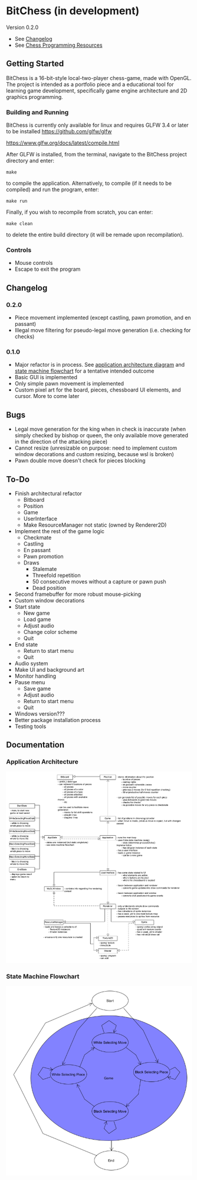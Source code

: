 # BitChess (in development)
Version 0.2.0
- See [Changelog](#changelog)
- See [Chess Programming Resources](https://github.com/chopndolphy/BitChess/blob/refactor/doc/Resources.md "Essential information for understand the BitChess source code")
## Getting Started
BitChess is a 16-bit-style local-two-player chess-game, made with OpenGL. The project is intended as a portfolio piece and a educational tool for learning game development, specifically game engine architecture and 2D graphics programming.
### Building and Running
BitChess is currently only available for linux and requires GLFW 3.4 or later to be installed
<https://github.com/glfw/glfw>

<https://www.glfw.org/docs/latest/compile.html>

After GLFW is installed, from the terminal, navigate to the BitChess project directory and enter:
```
make
```
to compile the application.
Alternatively, to compile (if it needs to be compiled) and run the program, enter:
```
make run
```
Finally, if you wish to recompile from scratch, you can enter:
```
make clean
```
to delete the entire build directory (it will be remade upon recompilation).
### Controls
- Mouse controls
- Escape to exit the program
## <a name="changelog"></a> Changelog
### 0.2.0
- Piece movement implemented (except castling, pawn promotion, and en passant)
- Illegal move filtering for pseudo-legal move generation (i.e. checking for checks)
### 0.1.0
- Major refactor is in process. See [application architecture diagram](#apparch) and [state machine flowchart](#stateflo) for a tentative intended outcome
- Basic GUI is implemented
- Only simple pawn movement is implemented
- Custom pixel art for the board, pieces, chessboard UI elements, and cursor. More to come later
## Bugs
- Legal move generation for the king when in check is inaccurate (when simply checked by bishop or queen, the only available move generated in the direction of the attacking piece)
- Cannot resize (unresizable on purpose: need to implement custom window decorations and custom resizing, because wsl is broken)
- Pawn double move doesn't check for pieces blocking
## To-Do
- Finish architectural refactor
    - Bitboard
    - Position
    - Game
    - UserInterface
    - Make ResourceManager not static (owned by Renderer2D)
- Implement the rest of the game logic
    - Checkmate
    - Castling
    - En passant
    - Pawn promotion
    - Draws
        - Stalemate
        - Threefold repetition
        - 50 consecutive moves without a capture or pawn push
        - Dead position
- Second framebuffer for more robust mouse-picking
- Custom window decorations
- Start state
    - New game
    - Load game
    - Adjust audio
    - Change color scheme
    - Quit
- End state
    - Return to start menu
    - Quit
- Audio system
- Make UI and background art
- Monitor handling
- Pause menu
    - Save game
    - Adjust audio
    - Return to start menu
    - Quit
- Windows version???
- Better package installation process
- Testing tools
## Documentation
### <a name="apparch"></a> Application Architecture
![image](doc/application_architecture.png)
### <a name="stateflow"></a> State Machine Flowchart
![image](doc/state_machine_flowchart.png)